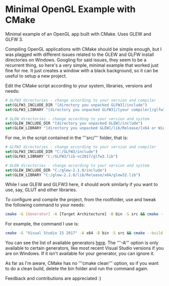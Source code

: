 # Minimal OpenGL Example with CMake
Minimal example of an OpenGL app built with CMake. Uses GLEW and GLFW 3.

Compiling OpenGL applications with CMake should be simple enough, but I was plagged with different issues related to the GLEW and GLFW install directories on Windows. Googling for said issues, they seem to be a recurrent thing, so here's a very simple, minimal example that worked just fine for me. It just creates a window with a black background, so it can be useful to setup a new project.

Edit the CMake script according to your system, libraries, versions and needs:

```cmake
# GLFW3 directories - change according to your version and compiler
set(GLFW3_INCLUDE_DIR "[directory you unpacked GLFW3]/include")
set(GLFW3_LIBRARY "[directory you unpacked GLFW3]/[your compiler]/glfw3.lib") 

# GLEW directories - change according to your version and system
set(GLEW_INCLUDE_DIR "[directory you unpacked GLEW]/include")
set(GLEW_LIBRARY "[directory you unpacked GLEW]/lib/Release/[x64 or Win32]/glew32.lib")
```

For me, in the script contained in the '''src/''' folder, that is:

```cmake
# GLFW3 directories - change according to your version and compiler
set(GLFW3_INCLUDE_DIR "C:/GLFW3/include")
set(GLFW3_LIBRARY "C:/GLFW3/lib-vc2017/glfw3.lib") 

# GLEW directories - change according to your version and system
set(GLEW_INCLUDE_DIR "C:/glew-2.1.0/include")
set(GLEW_LIBRARY "C:/glew-2.1.0/lib/Release/x64/glew32.lib")
```

While I use GLEW and GLFW3 here, it should work similarly if you want to use, say, GLUT and other libraries. 

To configure and compile the project, from the rootfolder, use and tweak the following command to your needs:

```bash
cmake -G [Generator] -A [Target Architecture] -B bin -S src && cmake --build bin --config [Debug or Release]
```

For example, the command I use is:

```bash
cmake -G "Visual Studio 15 2017" -A x64 -B bin -S src && cmake --build bin --config Release
```

You can see the list of available generators [here](https://cmake.org/cmake/help/v3.0/manual/cmake-generators.7.html). The '''-A''' option is only available to certain generators, like most recent Visual Studio versions if you are on Windows. If it isn't available for your generator, you can ignore it.

As far as I'm aware, CMake has no '''cmake clean''' option, so if you want to do a clean build, delete the bin folder and run the command again.

Feedback and contributions are appreciated :)
